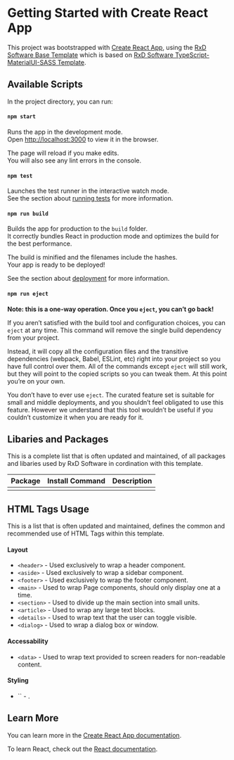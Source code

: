 # Getting Started with Create React App

This project was bootstrapped with [Create React App](https://github.com/facebook/create-react-app), using the [RxD Software Base Template](https://github.com/RxDSoftware/cra-template-rxd-base) which is based on [RxD Software TypeScript-MaterialUI-SASS Template](https://github.com/RxDSoftware/cra-template-ts-mui-sass).

## Available Scripts

In the project directory, you can run:

#### `npm start`

Runs the app in the development mode.\
Open [http://localhost:3000](http://localhost:3000) to view it in the browser.

The page will reload if you make edits.\
You will also see any lint errors in the console.

#### `npm test`

Launches the test runner in the interactive watch mode.\
See the section about [running tests](https://facebook.github.io/create-react-app/docs/running-tests) for more information.

#### `npm run build`

Builds the app for production to the `build` folder.\
It correctly bundles React in production mode and optimizes the build for the best performance.

The build is minified and the filenames include the hashes.\
Your app is ready to be deployed!

See the section about [deployment](https://facebook.github.io/create-react-app/docs/deployment) for more information.

#### `npm run eject`

**Note: this is a one-way operation. Once you `eject`, you can’t go back!**

If you aren’t satisfied with the build tool and configuration choices, you can `eject` at any time. This command will remove the single build dependency from your project.

Instead, it will copy all the configuration files and the transitive dependencies (webpack, Babel, ESLint, etc) right into your project so you have full control over them. All of the commands except `eject` will still work, but they will point to the copied scripts so you can tweak them. At this point you’re on your own.

You don’t have to ever use `eject`. The curated feature set is suitable for small and middle deployments, and you shouldn’t feel obligated to use this feature. However we understand that this tool wouldn’t be useful if you couldn’t customize it when you are ready for it.

## Libaries and Packages

This is a complete list that is often updated and maintained, of all packages and libaries used by RxD Software in cordination with this template.

| Package | Install Command | Description |
| ------- | --------------- | ----------- |
|         |                 |             |

## HTML Tags Usage

This is a list that is often updated and maintained, defines the common and recommended use of HTML Tags within this template.

#### Layout

- `<header>` - Used exclusively to wrap a header component.
- `<aside>` - Used exclusively to wrap a sidebar component.
- `<footer>` - Used exclusively to wrap the footer component.
- `<main>` - Used to wrap Page components, should only display one at a time.
- `<section>` - Used to divide up the main section into small units.
- `<article>` - Used to wrap any large text blocks.
- `<details>` - Used to wrap text that the user can toggle visible.
- `<dialog>` - Used to wrap a dialog box or window.

#### Accessability

- `<data>` - Used to wrap text provided to screen readers for non-readable content.

#### Styling

- `` - .

## Learn More

You can learn more in the [Create React App documentation](https://facebook.github.io/create-react-app/docs/getting-started).

To learn React, check out the [React documentation](https://reactjs.org/).
